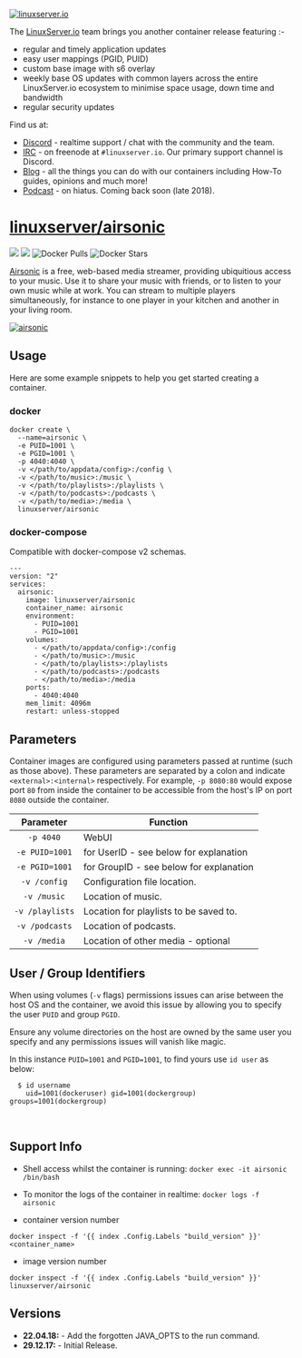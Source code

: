 <a href="https://linuxserver.io" rel="linuxserver.io">![linuxserver.io](https://raw.githubusercontent.com/linuxserver/docker-templates/master/linuxserver.io/img/linuxserver_medium.png)</a>

The [LinuxServer.io](https://linuxserver.io) team brings you another container release featuring :-

 * regular and timely application updates
 * easy user mappings (PGID, PUID)
 * custom base image with s6 overlay
 * weekly base OS updates with common layers across the entire LinuxServer.io ecosystem to minimise space usage, down time and bandwidth
 * regular security updates

Find us at:
* [Discord](https://discord.gg/YWrKVTn) - realtime support / chat with the community and the team.
* [IRC](https://irc.linuxserver.io) - on freenode at `#linuxserver.io`. Our primary support channel is Discord.
* [Blog](https://blog.linuxserver.io) - all the things you can do with our containers including How-To guides, opinions and much more!
* [Podcast](https://podcast.linuxserver.io) - on hiatus. Coming back soon (late 2018).

# [linuxserver/airsonic](https://github.com/linuxserver/docker-airsonic)
[![](https://images.microbadger.com/badges/version/linuxserver/airsonic.svg)](https://microbadger.com/images/linuxserverairsonic "Get your own version badge on microbadger.com")
[![](https://images.microbadger.com/badges/image/linuxserver/airsonic.svg)](https://microbadger.com/images/linuxserver/airsonic "Get your own version badge on microbadger.com")
![Docker Pulls](https://img.shields.io/docker/pulls/linuxserver/airsonic.svg)
![Docker Stars](https://img.shields.io/docker/stars/linuxserver/airsonic.svg)

[Airsonic](https://github.com/airsonic/airsonic) is a free, web-based media streamer, providing ubiquitious access to your music. Use it to share your music with friends, or to listen to your own music while at work. You can stream to multiple players simultaneously, for instance to one player in your kitchen and another in your living room.

<a href="https://github.com/airsonic/airsonic" rel="airsonic">![airsonic](https://raw.githubusercontent.com/linuxserver/docker-templates/master/linuxserver.io/img/airsonic-banner.png)</a>

## Usage

Here are some example snippets to help you get started creating a container.

### docker

```
docker create \
  --name=airsonic \
  -e PUID=1001 \
  -e PGID=1001 \
  -p 4040:4040 \
  -v </path/to/appdata/config>:/config \
  -v </path/to/music>:/music \
  -v </path/to/playlists>:/playlists \
  -v </path/to/podcasts>:/podcasts \
  -v </path/to/media>:/media \
  linuxserver/airsonic
```


### docker-compose

Compatible with docker-compose v2 schemas.

```
---
version: "2"
services:
  airsonic:
    image: linuxserver/airsonic
    container_name: airsonic
    environment:
      - PUID=1001
      - PGID=1001
    volumes:
      - </path/to/appdata/config>:/config
      - </path/to/music>:/music
      - </path/to/playlists>:/playlists
      - </path/to/podcasts>:/podcasts
      - </path/to/media>:/media
    ports:
      - 4040:4040
    mem_limit: 4096m
    restart: unless-stopped
```

## Parameters

Container images are configured using parameters passed at runtime (such as those above). These parameters are separated by a colon and indicate `<external>:<internal>` respectively. For example, `-p 8080:80` would expose port `80` from inside the container to be accessible from the host's IP on port `8080` outside the container.

| Parameter | Function |
| :----: | --- |
| `-p 4040` | WebUI |
| `-e PUID=1001` | for UserID - see below for explanation |
| `-e PGID=1001` | for GroupID - see below for explanation |
| `-v /config` | Configuration file location. |
| `-v /music` | Location of music. |
| `-v /playlists` | Location for playlists to be saved to. |
| `-v /podcasts` | Location of podcasts. |
| `-v /media` | Location of other media - optional |

## User / Group Identifiers

When using volumes (`-v` flags) permissions issues can arise between the host OS and the container, we avoid this issue by allowing you to specify the user `PUID` and group `PGID`.

Ensure any volume directories on the host are owned by the same user you specify and any permissions issues will vanish like magic.

In this instance `PUID=1001` and `PGID=1001`, to find yours use `id user` as below:

```
  $ id username
    uid=1001(dockeruser) gid=1001(dockergroup) groups=1001(dockergroup)
```

&nbsp;

## Support Info

* Shell access whilst the container is running: `docker exec -it airsonic /bin/bash`
* To monitor the logs of the container in realtime: `docker logs -f airsonic`

* container version number 

`docker inspect -f '{{ index .Config.Labels "build_version" }}' <container_name>`

* image version number

`docker inspect -f '{{ index .Config.Labels "build_version" }}' linuxserver/airsonic`

## Versions

* **22.04.18:** - Add the forgotten JAVA_OPTS to the run command.
* **29.12.17:** - Initial Release.
